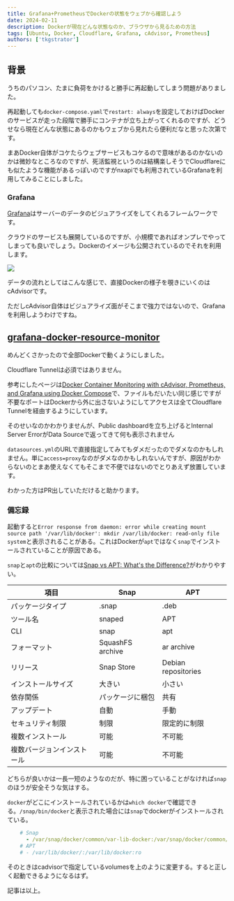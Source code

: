 ```yaml
---
title: Grafana+PrometheusでDockerの状態をウェブから確認しよう
date: 2024-02-11
description: Dockerが現在どんな状態なのか、ブラウザから見るための方法
tags: [Ubuntu, Docker, Cloudflare, Grafana, cAdvisor, Prometheus]
authors: ['tkgstrator']
---
```


## 背景

うちのパソコン、たまに負荷をかけると勝手に再起動してしまう問題がありました。

再起動しても`docker-compose.yaml`で`restart: always`を設定しておけばDockerのサービスが走った段階で勝手にコンテナが立ち上がってくれるのですが、どうせなら現在どんな状態にあるのかもウェブから見れたら便利だなと思った次第です。

まあDocker自体がコケたらウェブサービスもコケるので意味があるのかないのかは微妙なところなのですが、死活監視というのは結構楽しそうでCloudflareにも似たような機能があるっぽいのですがnxapiでも利用されているGrafanaを利用してみることにしました。

### Grafana

[Grafana](https://github.com/grafana/grafana)はサーバーのデータのビジュアライズをしてくれるフレームワークです。

クラウドのサービスも展開しているのですが、小規模であればオンプレでやってしまっても良いでしょう。Dockerのイメージも公開されているのでそれを利用します。

![](https://miro.medium.com/v2/resize:fit:2000/format:webp/1*tLaFWxgkVNfYbN3NTKQo-w.gif)

データの流れとしてはこんな感じで、直接Dockerの様子を覗きにいくのはcAdvisorです。

ただしcAdvisor自体はビジュアライズ面がそこまで強力ではないので、Grafanaを利用しようわけですね。

## [grafana-docker-resource-monitor](https://github.com/tkgstrator/grafana-docker-resource-monitor)

めんどくさかったので全部Dockerで動くようにしました。

Cloudflare Tunnelは必須ではありません。

参考にしたページは[Docker Container Monitoring with cAdvisor, Prometheus, and Grafana using Docker Compose](https://medium.com/@sohammohite/docker-container-monitoring-with-cadvisor-prometheus-and-grafana-using-docker-compose-b47ec78efbc)で、ファイルもだいたい同じ感じですが不要なポートはDockerから外に出さないようにしてアクセスは全てCloudflare Tunnelを経由するようにしています。

そのせいなのかわかりませんが、Public dashboardを立ち上げるとInternal Server ErrorがData Sourceで返ってきて何も表示されません

`datasources.yml`のURLで直接指定してみてもダメだったのでダメなのかもしれません。単に`access=proxy`なのがダメなのかもしれないんですが、原因がわからないのとまあ使えなくてもそこまで不便ではないのでとりあえず放置しています。

わかった方はPR出していただけると助かります。

### 備忘録

起動すると`Error response from daemon: error while creating mount source path '/var/lib/docker': mkdir /var/lib/docker: read-only file system`と表示されることがある。これはDockerが`apt`ではなく`snap`でインストールされていることが原因である。

`snap`と`apt`の比較については[Snap vs APT: What's the Difference?](https://phoenixnap.com/kb/snap-vs-apt)がわかりやすい。

| 項目                       | Snap             | APT                 |
| -------------------------- | ---------------- | ------------------- |
| パッケージタイプ           | .snap            | .deb                |
| ツール名                   | snaped           | APT                 |
| CLI                        | snap             | apt                 |
| フォーマット               | SquashFS archive | ar archive          |
| リリース                   | Snap Store       | Debian repositories |
| インストールサイズ         | 大きい           | 小さい              |
| 依存関係                   | パッケージに梱包 | 共有                |
| アップデート               | 自動             | 手動                |
| セキュリティ制限           | 制限             | 限定的に制限        |
| 複数インストール           | 可能             | 不可能              |
| 複数バージョンインストール | 可能             | 不可能              |

どちらが良いかは一長一短のようなのだが、特に困っていることがなければ`snap`のほうが安全そうな気はする。

`docker`がどこにインストールされているかは`which docker`で確認できる。`/snap/bin/docker`と表示された場合には`snap`でdockerがインストールされている。

```yaml
    # Snap
      - /var/snap/docker/common/var-lib-docker:/var/snap/docker/common/var-lib-docker:ro
    # APT
    # - /var/lib/docker/:/var/lib/docker:ro
```

そのときはcadvisorで指定しているvolumesを上のように変更する。すると正しく起動できるようになるはず。

記事は以上。
